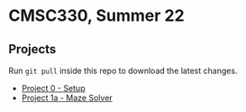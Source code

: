 # CMSC330, Summer 22

## Projects

Run `git pull` inside this repo to download the latest changes.

* [Project 0 - Setup](./p0)
* [Project 1a - Maze Solver](./p1)
